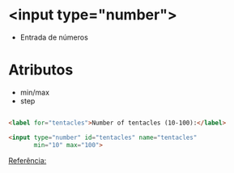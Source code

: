 # \<input type="number">

- Entrada de números

# Atributos
- min/max
- step

```html

<label for="tentacles">Number of tentacles (10-100):</label>

<input type="number" id="tentacles" name="tentacles"
       min="10" max="100">

```

[Referência:](https://developer.mozilla.org/en-US/docs/Web/HTML/Element/input/number)